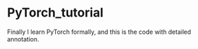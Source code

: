 # PyTorch_tutorial
Finally I learn PyTorch formally, and this is the code with detailed annotation.
